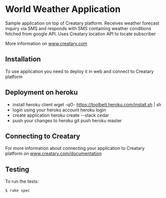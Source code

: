 World Weather Application
=============

Sample application on top of Creatary platform.
Receives weather forecast inquiry via SMS and responds with SMS containing weather conditions fetched from google API.
Uses Creatary location API to locate subscriber


More information on www.creatary.com


Installation
-----------

To use application you need to deploy it in web and connect to Creatary platform

## Deployment on heroku

  * install heroku client
  wget -qO- https://toolbelt.heroku.com/install.sh | sh
   * login using your heroku account
  heroku login
  * create application
  heroku create --stack cedar
  * push your changes to heroku
  git push heroku master

## Connecting to Creatary

  For more information about connecting your application to Creatary platform on www.creatary.com/documentation

Testing
-------

To run the tests:

    $ rake spec




